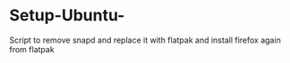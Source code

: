# Setup-Ubuntu-
Script to remove snapd and replace it with flatpak and install firefox again from flatpak
